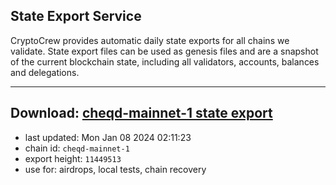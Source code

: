 ## State Export Service
CryptoCrew provides automatic daily state exports for all chains we validate. State export files can be used as genesis files and are a snapshot of the current blockchain state, including all validators, accounts, balances and delegations.

---
**Download: [cheqd-mainnet-1 state export](https://dl.ccvalidators.com/SERVICE/cheqd/cheqd-mainnet-1_export_11449513.json)**
---

- last updated: Mon Jan 08 2024 02:11:23
- chain id: `cheqd-mainnet-1`
- export height: `11449513`
- use for: airdrops, local tests, chain recovery
